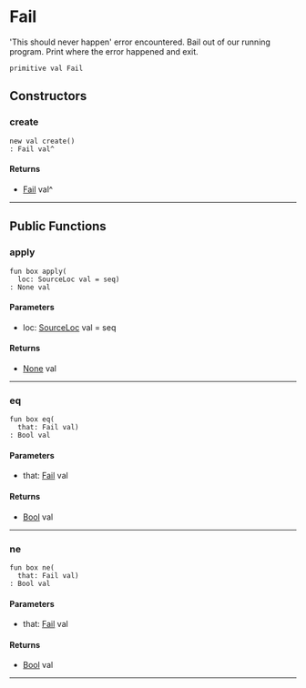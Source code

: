# Fail

'This should never happen' error encountered. Bail out of our running
program. Print where the error happened and exit.


```pony
primitive val Fail
```

## Constructors

### create

```pony
new val create()
: Fail val^
```

#### Returns

* [Fail](wallaroo_labs-mort-Fail) val^

---

## Public Functions

### apply

```pony
fun box apply(
  loc: SourceLoc val = seq)
: None val
```
#### Parameters

*   loc: [SourceLoc](builtin-SourceLoc) val = seq

#### Returns

* [None](builtin-None) val

---

### eq

```pony
fun box eq(
  that: Fail val)
: Bool val
```
#### Parameters

*   that: [Fail](wallaroo_labs-mort-Fail) val

#### Returns

* [Bool](builtin-Bool) val

---

### ne

```pony
fun box ne(
  that: Fail val)
: Bool val
```
#### Parameters

*   that: [Fail](wallaroo_labs-mort-Fail) val

#### Returns

* [Bool](builtin-Bool) val

---

